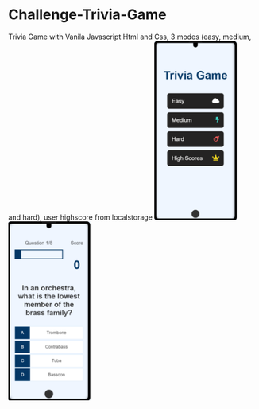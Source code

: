 # Challenge-Trivia-Game
Trivia Game with Vanila Javascript Html and Css, 3 modes (easy, medium, and hard), user highscore from localstorage
<img src="imgs/Challenge-Trivia-Game-1601635367236.png" alt="home screen representation" height="360px">
<img src="imgs/Challenge-Trivia-Game-game-html-1601635636688.png" alt="Game in easy mode" height="360px">
